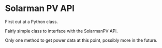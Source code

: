 Solarman PV API
===============
First cut at a Python class.

Fairly simple class to interface with the SolarmanPV API.

Only one method to get power data at this point, possibly more in the future.
